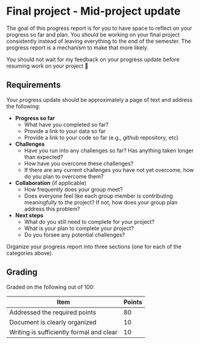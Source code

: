 # Final project - Mid-project update

The goal of this progress report is for you to have space to reflect on your progress so far and plan.
You should be working on your final project consistently instead of leaving everything to the end of the semester.
The progress report is a mechanism to make that more likely.

You should not wait for my feedback on your progress update before resuming work on your project 🙂

## Requirements

Your progress update should be approximately a page of text and address the following:

- **Progress so far**
  - What have you completed so far?
  - Provide a link to your data so far
  - Provide a link to your code so far (e.g., github repository, etc)
- **Challenges**
  - Have you run into any challenges so far? Has anything taken longer than expected?
  - How have you overcome these challenges?
  - If there are any current challenges you have not yet overcome, how do you plan to overcome them?
- **Collaboration** (if applicable)
  - How frequently does your group meet?
  - Does everyone feel like each group member is contributing meaningfully to the project? If not, how does your group plan address this problem?
- **Next steps**
  - What do you still need to complete for your project?
  - What is your plan to complete your project?
  - Do you forsee any potential challenges?

Organize your progress report into three sections (one for each of the categories above).

## Grading

Graded on the following out of 100:

| Item | Points |
| --- | --- |
| Addressed the required points | 80 |
| Document is clearly organized | 10 |
| Writing is sufficiently formal and clear | 10 |
